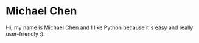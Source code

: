 # Michael Chen

Hi, my name is Michael Chen and I like Python because it's easy and really user-friendly :).
